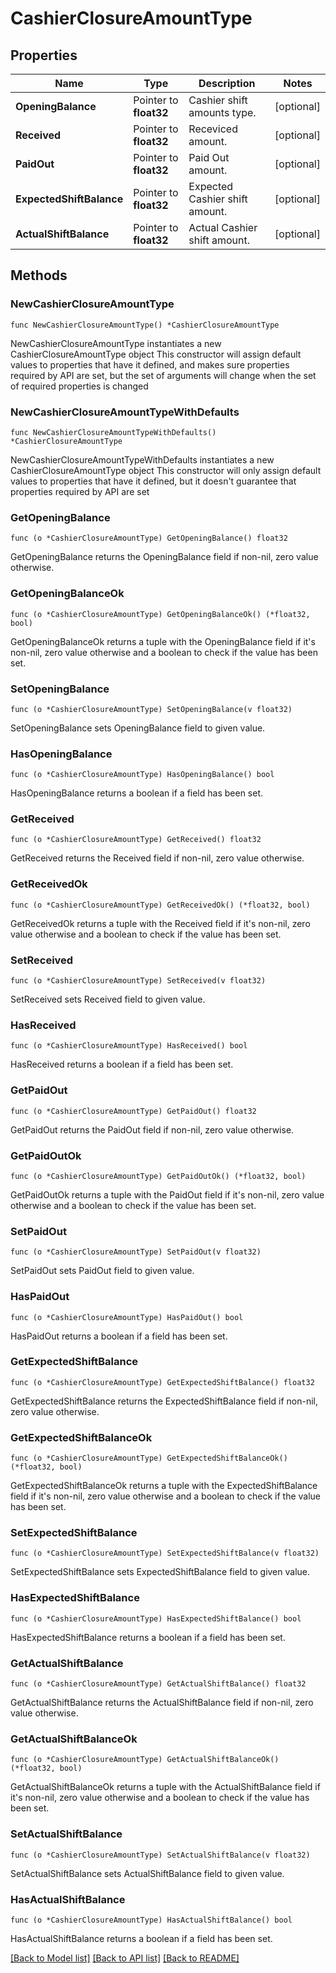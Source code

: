 # CashierClosureAmountType

## Properties

Name | Type | Description | Notes
------------ | ------------- | ------------- | -------------
**OpeningBalance** | Pointer to **float32** | Cashier shift amounts type. | [optional] 
**Received** | Pointer to **float32** | Receviced amount. | [optional] 
**PaidOut** | Pointer to **float32** | Paid Out amount. | [optional] 
**ExpectedShiftBalance** | Pointer to **float32** | Expected Cashier shift amount. | [optional] 
**ActualShiftBalance** | Pointer to **float32** | Actual Cashier shift amount. | [optional] 

## Methods

### NewCashierClosureAmountType

`func NewCashierClosureAmountType() *CashierClosureAmountType`

NewCashierClosureAmountType instantiates a new CashierClosureAmountType object
This constructor will assign default values to properties that have it defined,
and makes sure properties required by API are set, but the set of arguments
will change when the set of required properties is changed

### NewCashierClosureAmountTypeWithDefaults

`func NewCashierClosureAmountTypeWithDefaults() *CashierClosureAmountType`

NewCashierClosureAmountTypeWithDefaults instantiates a new CashierClosureAmountType object
This constructor will only assign default values to properties that have it defined,
but it doesn't guarantee that properties required by API are set

### GetOpeningBalance

`func (o *CashierClosureAmountType) GetOpeningBalance() float32`

GetOpeningBalance returns the OpeningBalance field if non-nil, zero value otherwise.

### GetOpeningBalanceOk

`func (o *CashierClosureAmountType) GetOpeningBalanceOk() (*float32, bool)`

GetOpeningBalanceOk returns a tuple with the OpeningBalance field if it's non-nil, zero value otherwise
and a boolean to check if the value has been set.

### SetOpeningBalance

`func (o *CashierClosureAmountType) SetOpeningBalance(v float32)`

SetOpeningBalance sets OpeningBalance field to given value.

### HasOpeningBalance

`func (o *CashierClosureAmountType) HasOpeningBalance() bool`

HasOpeningBalance returns a boolean if a field has been set.

### GetReceived

`func (o *CashierClosureAmountType) GetReceived() float32`

GetReceived returns the Received field if non-nil, zero value otherwise.

### GetReceivedOk

`func (o *CashierClosureAmountType) GetReceivedOk() (*float32, bool)`

GetReceivedOk returns a tuple with the Received field if it's non-nil, zero value otherwise
and a boolean to check if the value has been set.

### SetReceived

`func (o *CashierClosureAmountType) SetReceived(v float32)`

SetReceived sets Received field to given value.

### HasReceived

`func (o *CashierClosureAmountType) HasReceived() bool`

HasReceived returns a boolean if a field has been set.

### GetPaidOut

`func (o *CashierClosureAmountType) GetPaidOut() float32`

GetPaidOut returns the PaidOut field if non-nil, zero value otherwise.

### GetPaidOutOk

`func (o *CashierClosureAmountType) GetPaidOutOk() (*float32, bool)`

GetPaidOutOk returns a tuple with the PaidOut field if it's non-nil, zero value otherwise
and a boolean to check if the value has been set.

### SetPaidOut

`func (o *CashierClosureAmountType) SetPaidOut(v float32)`

SetPaidOut sets PaidOut field to given value.

### HasPaidOut

`func (o *CashierClosureAmountType) HasPaidOut() bool`

HasPaidOut returns a boolean if a field has been set.

### GetExpectedShiftBalance

`func (o *CashierClosureAmountType) GetExpectedShiftBalance() float32`

GetExpectedShiftBalance returns the ExpectedShiftBalance field if non-nil, zero value otherwise.

### GetExpectedShiftBalanceOk

`func (o *CashierClosureAmountType) GetExpectedShiftBalanceOk() (*float32, bool)`

GetExpectedShiftBalanceOk returns a tuple with the ExpectedShiftBalance field if it's non-nil, zero value otherwise
and a boolean to check if the value has been set.

### SetExpectedShiftBalance

`func (o *CashierClosureAmountType) SetExpectedShiftBalance(v float32)`

SetExpectedShiftBalance sets ExpectedShiftBalance field to given value.

### HasExpectedShiftBalance

`func (o *CashierClosureAmountType) HasExpectedShiftBalance() bool`

HasExpectedShiftBalance returns a boolean if a field has been set.

### GetActualShiftBalance

`func (o *CashierClosureAmountType) GetActualShiftBalance() float32`

GetActualShiftBalance returns the ActualShiftBalance field if non-nil, zero value otherwise.

### GetActualShiftBalanceOk

`func (o *CashierClosureAmountType) GetActualShiftBalanceOk() (*float32, bool)`

GetActualShiftBalanceOk returns a tuple with the ActualShiftBalance field if it's non-nil, zero value otherwise
and a boolean to check if the value has been set.

### SetActualShiftBalance

`func (o *CashierClosureAmountType) SetActualShiftBalance(v float32)`

SetActualShiftBalance sets ActualShiftBalance field to given value.

### HasActualShiftBalance

`func (o *CashierClosureAmountType) HasActualShiftBalance() bool`

HasActualShiftBalance returns a boolean if a field has been set.


[[Back to Model list]](../README.md#documentation-for-models) [[Back to API list]](../README.md#documentation-for-api-endpoints) [[Back to README]](../README.md)


